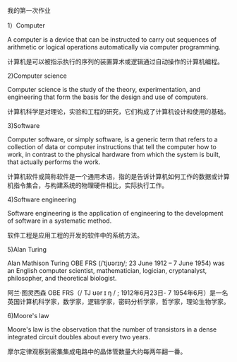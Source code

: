 我的第一次作业

1）Computer 

A computer is a device that can be instructed to carry out sequences of arithmetic or logical operations automatically via computer programming.

计算机是可以被指示执行的序列的装置算术或逻辑通过自动操作的计算机编程。

2)Computer science

Computer science is the study of the theory, experimentation, and engineering that form the basis for the design and use of computers.

计算机科学是对理论，实验和工程的研究，它们构成了计算机设计和使用的基础。

3)Software

Computer software, or simply software, is a generic term that refers to a collection of data or computer instructions that tell the computer how to work, in contrast to the physical hardware from which the system is built, that actually performs the work.

计算机软件或简称软件是一个通用术语，指的是告诉计算机如何工作的数据或计算机指令集合，与构建系统的物理硬件相比，实际执行工作。

4)Software engineering

Software engineering is the application of engineering to the development of software in a systematic method.

软件工程是应用工程的开发的软件中的系统方法。

5)Alan Turing

Alan Mathison Turing OBE FRS (/ˈtjʊərɪŋ/; 23 June 1912 – 7 June 1954) was an English computer scientist, mathematician, logician, cryptanalyst, philosopher, and theoretical biologist.

阿兰·图灵西森 OBE FRS（/ TJ ʊər ɪ ŋ / ; 1912年6月23日- 7 1954年6月）是一名英国计算机科学家，数学家，逻辑学家，密码分析学家，哲学家，理论生物学家。

6)Moore's law

Moore's law is the observation that the number of transistors in a dense integrated circuit doubles about every two years.

摩尔定律观察到密集集成电路中的晶体管数量大约每两年翻一番。
